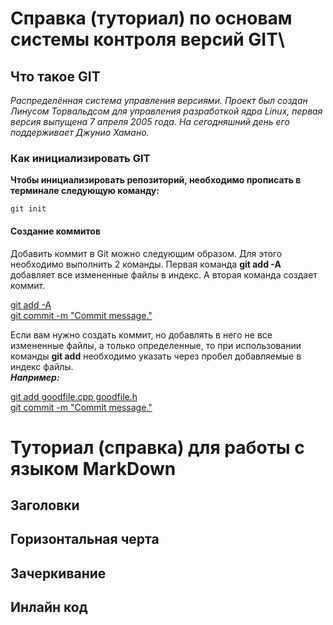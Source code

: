 # Справка (туториал) по основам системы контроля версий GIT\

## Что такое GIT
*Распределённая система управления версиями. Проект был создан Линусом Торвальдсом для управления разработкой ядра Linux, первая версия выпущена 7 апреля 2005 года. На сегодняшний день его поддерживает Джунио Хамано.*

### Как инициализировать GIT
**Чтобы инициализировать репозиторий, необходимо прописать в терминале следующую команду:**

```
git init
```
#### Создание коммитов
Добавить коммит в Git можно следующим образом. Для этого необходимо выполнить 2 команды. Первая команда **git add -A** добавляет все измененные файлы в индекс. А вторая команда создает коммит.

<u>git add -A</u><br>
<u>git commit -m "Commit message."</u>

Если вам нужно создать коммит, но добавлять в него не все измененные файлы, а только определенные, то при использовании команды **git add** необходимо указать через пробел добавляемые в индекс файлы. <br>***Например:***

<u>git add goodfile.cpp goodfile.h</u> <br>
<u>git commit -m "Commit message."</u>



# Туториал (справка) для работы с языком MarkDown


## Заголовки









## Горизонтальная черта









## Зачеркивание








## Инлайн код

